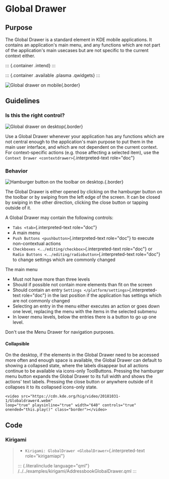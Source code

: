 Global Drawer
=============

Purpose
-------

The Global Drawer is a standard element in KDE mobile applications. It
contains an application\'s main menu, and any functions which are not
part of the application\'s main usecases but are not specific to the
current context either.

::: {.container .intend}
:::

::: {.container .available .plasma .qwidgets}
:::

![Global drawer on mobile](/img/Globaldrawer1.png){.border}

Guidelines
----------

### Is this the right control?

![Global drawer on desktop](/img/Globaldrawer3.png){.border}

Use a Global Drawer whenever your application has any functions which
are not central enough to the application\'s main purpose to put them in
the main user interface, and which are not dependent on the current
context. For context-specific actions (e.g. those affecting a selected
item), use the `Context Drawer <contextdrawer>`{.interpreted-text
role="doc"}

### Behavior

![Hamburger button on the toolbar on
desktop.](/img/Globaldrawer2.png){.border}

The Global Drawer is either opened by clicking on the hamburger button
on the toolbar or by swiping from the left edge of the screen. It can be
closed by swiping in the other direction, clicking the close button or
tapping outside of it.

A Global Drawer may contain the following controls:

-   `Tabs <tab>`{.interpreted-text role="doc"}
-   A main menu
-   `Push Buttons <pushbutton>`{.interpreted-text role="doc"} to execute
    non-contextual actions
-   `Checkboxes <../editing/checkbox>`{.interpreted-text role="doc"} or
    `Radio Buttons <../editing/radiobutton>`{.interpreted-text
    role="doc"} to change settings which are commonly changed

The main menu

-   Must not have more than three levels
-   Should if possible not contain more elements than fit on the screen
-   Should contain an entry
    `Settings </platform/settings>`{.interpreted-text role="doc"} in the
    last position if the application has settings which are not commonly
    changed
-   Selecting an entry in the menu either executes an action or goes
    down one level, replacing the menu with the items in the selected
    submenu
-   In lower menu levels, below the entries there is a button to go up
    one level.

Don\'t use the Menu Drawer for navigation purposes.

#### Collapsible

On the desktop, if the elements in the Global Drawer need to be accessed
more often and enough space is available, the Global Drawer can default
to showing a collapsed state, where the labels disappear but all actions
continue to be available via icons-only ToolButtons. Pressing the
hamburger menu button expands the Global Drawer to its full width and
shows the actions\' text labels. Pressing the close button or anywhere
outside of it collapses it to its collapsed icons-only state.

```{=html}
<video src="https://cdn.kde.org/hig/video/20181031-1/Globaldrawer4.webm" 
loop="true" playsinline="true" width="640" controls="true" 
onended="this.play()" class="border"></video>
```
Code
----

### Kirigami

> -   `Kirigami: GlobalDrawer <GlobalDrawer>`{.interpreted-text
>     role="kirigamiapi"}
>
> ::: {.literalinclude language="qml"}
> /../../examples/kirigami/AddressbookGlobalDrawer.qml
> :::
